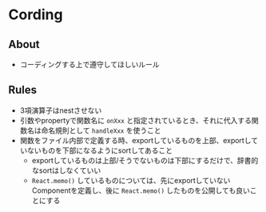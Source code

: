 # Cording

## About

- コーディングする上で遵守してほしいルール

## Rules

- 3項演算子はnestさせない
- 引数やpropertyで関数名に `onXxx` と指定されているとき、それに代入する関数名は命名規則として `handleXxx` を使うこと
- 関数をファイル内部で定義する時、exportしているものを上部、exportしていないものを下部になるようにsortしてあること
  - exportしているものは上部/そうでないものは下部にするだけで、辞書的なsortはしなくていい
  - `React.memo()` しているものについては、先にexportしていないComponentを定義し、後に `React.memo()` したものを公開しても良いことにする
